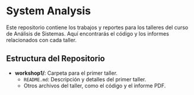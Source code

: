 # System Analysis

Este repositorio contiene los trabajos y reportes para los talleres del curso de Análisis de Sistemas. Aquí encontrarás el código y los informes relacionados con cada taller.

## Estructura del Repositorio

- **workshop1/**: Carpeta para el primer taller.
  - `README.md`: Descripción y detalles del primer taller.
  - Otros archivos del taller, como el código y el informe PDF.



